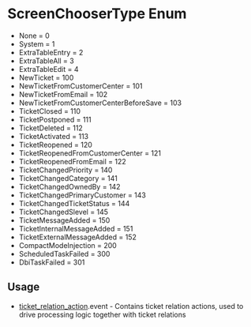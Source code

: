 <properties generated="1" SortOrder="990" />

# ScreenChooserType Enum



* None = 0
* System = 1
* ExtraTableEntry = 2
* ExtraTableAll = 3
* ExtraTableEdit = 4
* NewTicket = 100
* NewTicketFromCustomerCenter = 101
* NewTicketFromEmail = 102
* NewTicketFromCustomerCenterBeforeSave = 103
* TicketClosed = 110
* TicketPostponed = 111
* TicketDeleted = 112
* TicketActivated = 113
* TicketReopened = 120
* TicketReopenedFromCustomerCenter = 121
* TicketReopenedFromEmail = 122
* TicketChangedPriority = 140
* TicketChangedCategory = 141
* TicketChangedOwnedBy = 142
* TicketChangedPrimaryCustomer = 143
* TicketChangedTicketStatus = 144
* TicketChangedSlevel = 145
* TicketMessageAdded = 150
* TicketInternalMessageAdded = 151
* TicketExternalMessageAdded = 152
* CompactModeInjection = 200
* ScheduledTaskFailed = 300
* DbiTaskFailed = 301

## Usage
* [ticket_relation_action](ticket_relation_action.md).event - Contains ticket relation actions, used to drive processing logic together with ticket relations


